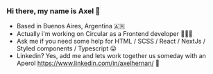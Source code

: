 ### Hi there, my name is Axel 👋

- Based in Buenos Aires, Argentina 🇦🇷
- Actually i'm working on Circular as a Frontend developer 👨🏽‍💻
- Ask me if you need some help for HTML / SCSS / React / NextJs / Styled components / Typescript 😜
- Linkedin? Yes, add me and lets work together us someday with an Aperol https://www.linkedin.com/in/axelhernan/ 🍷
